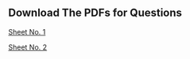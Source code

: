 ## Download The PDFs for Questions

[Sheet No. 1](https://drive.google.com/open?id=1BWRy9ksUFbGb6uSuCXbL-QLM8ZpOuAYj)

[Sheet No. 2](https://drive.google.com/open?id=1EmoCudWousy8fP4_QdSWK8Q9JVrHEhEr)

